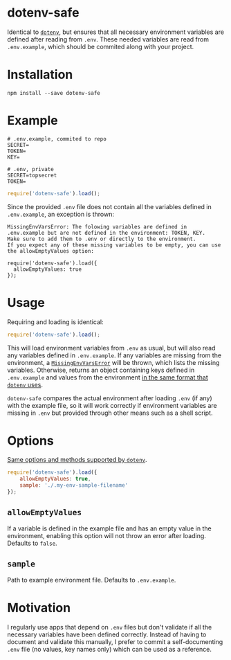# dotenv-safe

Identical to [`dotenv`](https://github.com/motdotla/dotenv), but ensures that all necessary environment variables are defined after reading from `.env`.
These needed variables are read from `.env.example`, which should be commited along with your project.

# Installation

```
npm install --save dotenv-safe
```

# Example

```dosini
# .env.example, commited to repo
SECRET=
TOKEN=
KEY=
```

```dosini
# .env, private
SECRET=topsecret
TOKEN=
```

```js
require('dotenv-safe').load();
```

Since the provided `.env` file does not contain all the variables defined in
`.env.example`, an exception is thrown:

```
MissingEnvVarsError: The folowing variables are defined in .env.example but are not defined in the environment: TOKEN, KEY.
Make sure to add them to .env or directly to the environment.
If you expect any of these missing variables to be empty, you can use the allowEmptyValues option:

require('dotenv-safe').load({
  allowEmptyValues: true
});
```

# Usage

Requiring and loading is identical:

```js
require('dotenv-safe').load();
```

This will load environment variables from `.env` as usual, but will also read any variables defined in `.env.example`.
If any variables are missing from the environment, a [`MissingEnvVarsError`](MissingEnvVarsError.js) will be thrown, which lists the missing variables.
Otherwise, returns an object containing keys defined in `.env.example` and values from the environment [in the same format that `dotenv` uses](https://github.com/motdotla/dotenv/tree/fdd0923e82e12a6e29b65898990201857141e75d#config).

`dotenv-safe` compares the actual environment after loading `.env` (if any) with the example file, so it will work correctly if environment variables are missing in `.env` but provided through other means such as a shell script.

# Options

[Same options and methods supported by `dotenv`](https://github.com/motdotla/dotenv#options).

```js
require('dotenv-safe').load({
    allowEmptyValues: true,
    sample: './.my-env-sample-filename'
});
```

## `allowEmptyValues`

If a variable is defined in the example file and has an empty value in the environment, enabling this option will not throw an error after loading.
Defaults to `false`.

## `sample`

Path to example environment file.
Defaults to `.env.example`.

# Motivation

I regularly use apps that depend on `.env` files but don't validate if all the necessary variables have been defined correctly.
Instead of having to document and validate this manually, I prefer to commit a self-documenting `.env` file (no values, key names only) which can be used as a reference.
